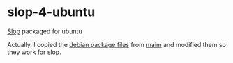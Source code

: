 # slop-4-ubuntu
[Slop](https://github.com/naelstrof/slop) packaged for ubuntu

Actually, I copied the [debian package files](https://tracker.debian.org/pkg/maim) from [maim](https://github.com/naelstrof/maim)
and modified them so they work for slop.
